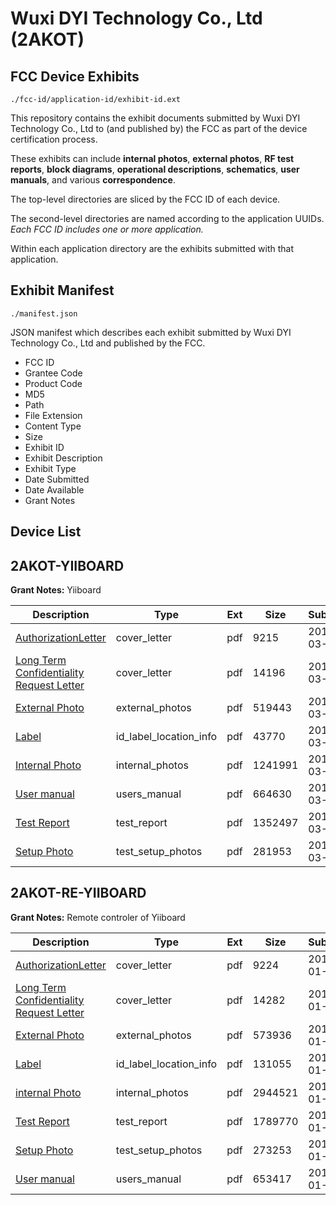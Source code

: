 # Wuxi DYI Technology Co., Ltd (2AKOT)
## FCC Device Exhibits

```
./fcc-id/application-id/exhibit-id.ext
```

This repository contains the exhibit documents submitted by Wuxi DYI Technology Co., Ltd to (and published by) the FCC as part of the device certification process.

These exhibits can include **internal photos**, **external photos**, **RF test reports**, **block diagrams**, **operational descriptions**, **schematics**, **user manuals**, and various **correspondence**.

The top-level directories are sliced by the FCC ID of each device.

The second-level directories are named according to the application UUIDs. *Each FCC ID includes one or more application.*

Within each application directory are the exhibits submitted with that application. 

## Exhibit Manifest

```
./manifest.json
```

JSON manifest which describes each exhibit submitted by Wuxi DYI Technology Co., Ltd and published by the FCC.

- FCC ID
- Grantee Code
- Product Code
- MD5
- Path
- File Extension
- Content Type
- Size
- Exhibit ID
- Exhibit Description
- Exhibit Type
- Date Submitted
- Date Available
- Grant Notes

## Device List
## 2AKOT-YIIBOARD
**Grant Notes:** Yiiboard

| Description | Type | Ext | Size | Submitted | Available |
| ----------- | ---- | --- | ---- | --------- | --------- |
| [AuthorizationLetter](2AKOT-YIIBOARD/b10929759a1b4f54e9e134af0f8dfbe5/3319471.pdf) | cover_letter | pdf | 9215 | 2017-03-16 | 2017-03-16 |
| [Long Term Confidentiality Request Letter](2AKOT-YIIBOARD/b10929759a1b4f54e9e134af0f8dfbe5/3319474.pdf) | cover_letter | pdf | 14196 | 2017-03-16 | 2017-03-16 |
| [External Photo](2AKOT-YIIBOARD/b10929759a1b4f54e9e134af0f8dfbe5/3319479.pdf) | external_photos | pdf | 519443 | 2017-03-16 | 2017-03-16 |
| [Label](2AKOT-YIIBOARD/b10929759a1b4f54e9e134af0f8dfbe5/3319473.pdf) | id_label_location_info | pdf | 43770 | 2017-03-16 | 2017-03-16 |
| [Internal Photo](2AKOT-YIIBOARD/b10929759a1b4f54e9e134af0f8dfbe5/3319481.pdf) | internal_photos | pdf | 1241991 | 2017-03-16 | 2017-03-16 |
| [User manual](2AKOT-YIIBOARD/b10929759a1b4f54e9e134af0f8dfbe5/3319477.pdf) | users_manual | pdf | 664630 | 2017-03-16 | 2017-03-16 |
| [Test Report](2AKOT-YIIBOARD/b10929759a1b4f54e9e134af0f8dfbe5/3319480.pdf) | test_report | pdf | 1352497 | 2017-03-16 | 2017-03-16 |
| [Setup Photo](2AKOT-YIIBOARD/b10929759a1b4f54e9e134af0f8dfbe5/3319478.pdf) | test_setup_photos | pdf | 281953 | 2017-03-16 | 2017-03-16 |
## 2AKOT-RE-YIIBOARD
**Grant Notes:** Remote controler of Yiiboard

| Description | Type | Ext | Size | Submitted | Available |
| ----------- | ---- | --- | ---- | --------- | --------- |
| [AuthorizationLetter](2AKOT-RE-YIIBOARD/982c1743a14f462741352beda543ee22/3264861.pdf) | cover_letter | pdf | 9224 | 2017-01-19 | 2017-01-19 |
| [Long Term Confidentiality Request Letter](2AKOT-RE-YIIBOARD/982c1743a14f462741352beda543ee22/3264864.pdf) | cover_letter | pdf | 14282 | 2017-01-19 | 2017-01-19 |
| [External Photo](2AKOT-RE-YIIBOARD/982c1743a14f462741352beda543ee22/3264869.pdf) | external_photos | pdf | 573936 | 2017-01-19 | 2017-01-19 |
| [Label](2AKOT-RE-YIIBOARD/982c1743a14f462741352beda543ee22/3264863.pdf) | id_label_location_info | pdf | 131055 | 2017-01-19 | 2017-01-19 |
| [internal Photo](2AKOT-RE-YIIBOARD/982c1743a14f462741352beda543ee22/3264871.pdf) | internal_photos | pdf | 2944521 | 2017-01-19 | 2017-01-19 |
| [Test Report](2AKOT-RE-YIIBOARD/982c1743a14f462741352beda543ee22/3264870.pdf) | test_report | pdf | 1789770 | 2017-01-19 | 2017-01-19 |
| [Setup Photo](2AKOT-RE-YIIBOARD/982c1743a14f462741352beda543ee22/3264868.pdf) | test_setup_photos | pdf | 273253 | 2017-01-19 | 2017-01-19 |
| [User manual](2AKOT-RE-YIIBOARD/982c1743a14f462741352beda543ee22/3264867.pdf) | users_manual | pdf | 653417 | 2017-01-19 | 2017-01-19 |
